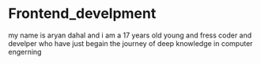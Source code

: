 # Frontend_develpment
my name is aryan dahal and i am a 17 years old young and fress coder and develper who have just begain the journey of deep knowledge in computer engerning 
